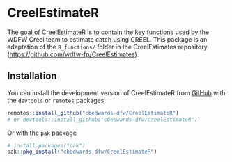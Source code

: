 
<!-- README.md is generated from README.Rmd. Please edit that file -->

# CreelEstimateR

<!-- badges: start -->
<!-- badges: end -->

The goal of CreelEstimateR is to contain the key functions used by the
WDFW Creel team to estimate catch using CREEL. This package is an
adaptation of the `R_functions/` folder in the CreelEstimates repository
(<https://github.com/wdfw-fp/CreelEstimates>).

## Installation

You can install the development version of CreelEstimateR from
[GitHub](https://github.com/) with the `devtools` or `remotes` packages:

``` r
remotes::install_github("cbedwards-dfw/CreelEstimateR")
# or devtools::install_github("cbedwards-dfw/CreelEstimateR")
```

Or with the `pak` package

``` r
# install.packages("pak")
pak::pkg_install("cbedwards-dfw/CreelEstimateR")
```
